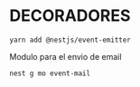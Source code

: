 # DECORADORES

```shell
yarn add @nestjs/event-emitter
```
Modulo para el envio de email

```shell
nest g mo event-mail 
```